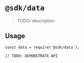# `@sdk/data`

> TODO: description

## Usage

```
const data = require('@sdk/data');

// TODO: DEMONSTRATE API
```
